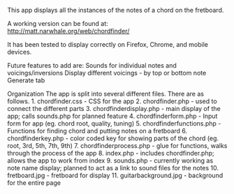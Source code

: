 This app displays all the instances of the notes of a chord on the fretboard.

A working version can be found at:  http://matt.narwhale.org/web/chordfinder/

It has been tested to display correctly on Firefox, Chrome, and mobile devices.

Future features to add are:
  Sounds for individual notes and voicings/inversions
  Display different voicings - by top or bottom note
  Generate tab 
  
Organization
  The app is split into several different files.  There are as follows.
    1. chordfinder.css - CSS for the app
    2. chordfinder.php - used to connect the different parts
    3. chordfinderdisplay.php - main display of the app; calls sounds.php for planned feature
    4. chordfinderform.php - Input form for app (eg. chord root, quality, tuning)
    5. chordfinderfunctions.php - Functions for finding chord and putting notes on a fretboard
    6. chordfinderkey.php - color coded key for showing parts of the chord (eg. root, 3rd, 5th, 7th, 9th)
    7. chordfinderprocess.php - glue for functions, walks through the process of the app
    8. index.php - includes chordfinder.php; allows the app to work from index
    9. sounds.php - currently working as note name display; planned to act as a link to sound files for the notes
    10. fretboard.jpg - fretboard for display
    11. guitarbackground.jpg - background for the entire page
